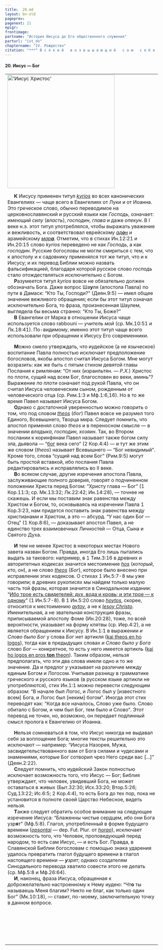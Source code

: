 ```yaml
---
title:  20.md 
layout: bn-old
pageprev: 
pagenext: 21
epigr: 
frontimage: 
partname: "История Иисуса до Его общественного служения"
parturl: "ist_do"
chaptername: "IV. Рождество"
citation: "***“ В с я к и й   в о з в ы ш а ю щ и й   с а м   с е б я   у н и ж е н   б у д е т,   а   у н и ж а ю щ и й   с е б я   в о з в ы с и т с я ”*<br>   (Лк.14:11).**"
---
```




#### 20\. Иисус — Бог





<table>
<colgroup>
<col style="width: 100%" />
</colgroup>
<tbody>
<tr class="odd">
<td><img src="img/obraz02.jpg" width="353" height="373" alt="&#39;Иисус Христос&#39;" />
<p>     <strong>К</strong> Иисусу применен титул <a href="javascript:popUp%20(&#39;img/kyrios.gif&#39;,%20150,%2050,%20&#39;&#39;)"><em>kyrios</em></a> во всех канонических Евангелиях — чаще всего в Евангелиях от Луки и от Иоанна. Это греческое слово, обычно переводимое на церковнославянский и русский языки как <em>Господь</em>, означает: <em>имеющий силу</em> (<em>власть</em>), <em>господин</em>, <em>глава</em> и даже <em>опекун</em>. В I веке н.э. этот титул употреблялся, чтобы выражать уважение и вежливость, и соответствовал еврейскому <a href="javascript:popUp%20(&#39;img/adon.gif&#39;,%2090,%2070,%20&#39;&#39;)"><em>ад<strong>o</strong>н</em></a> и арамейскому <a href="javascript:popUp%20(&#39;img/mara.gif&#39;,%20100,%2070,%20&#39;&#39;)"><em>мар<strong>а</strong></em></a>. Отметим, что в стихах Ин.12:21 и Ин.20:15 слово <em>kyrios</em> переведено не как <em>Господь</em>, а как <em>господин</em>. Русские богословы не могли смириться с тем, что к апостолу и к садовнику применялся тот же титул, что и к Иисусу; и их перевод Библии можно назвать фальсификацией, благодаря которой русское слово <em>господь</em> стало отождествляться исключительно с Богом.<br />
     <strong>Р</strong>азумеется титул <em>kyrios</em> вовсе не обязательно должен обозначать Бога. Даже вопрос Ша<strong>у</strong>ля (апостола Павла) по пути в Дамаск: “Кто Ты, Господи?” (Деян.9:5) — имел общее значение вежливого обращения; если бы этот титул означал исключительно Бога, то фраза, произнесенная Шаулем, выглядела бы весьма странно: “Кто Ты, Боже?”<br />
     <strong>В</strong> Евангелии от Марка в отношении Иисуса чаще используется слово rabbouni — <em>учитель мой</em> (ср. Мк.10:51 и Лк.18:41). По-видимому, именно этот титул чаще всего использовали при обращении к Иисусу Его современники.</p>
<p>     <strong>М</strong>ожно смело утверждать, что иудейское (а не языческое) воспитание Павла полностью исключает предположение богословов, якобы апостол считал Иисуса Богом. Мне могут возразить: как же быть с пятым стихом девятой главы Послания к римлянам: “От них (израильтян. — <em>Р.Х.</em>) Христос по плоти, сущий над всем Бог, благословен во веки, аминь”? Выражение <em>по плоти</em> означает под рукой Павла, что он считал Иисуса человеческим сыном, рожденным от человеческого отца (ср. Рим.1:3 и Мф.1:6,16). Hо в то же время Павел называет Иисуса Богом.<br />
     <strong>О</strong>днако с достаточной уверенностью можно говорить о том, что под словом <a href="javascript:popUp%20(&#39;img/theos.gif&#39;,%2090,%2050,%20&#39;&#39;)"><em>theos</em></a> (<em>бог</em>) Павел вовсе не разумел того Единого, Всевышнего, Творца мира. Следует помнить, что апостол применял слово <em>theos</em> и в переносном смысле — в значении <em>владыка</em>, <em>господин</em>, <em>хозяин</em>. Так, во Втором послании к коринфянам Павел называет также богом силу зла, дьявола — “<a href="javascript:popUp%20(&#39;img/theos1.gif&#39;,%2090,%2050,%20&#39;&#39;)">бог</a> века сего” (2 Кор.4:4) — и тут же этим же словом (<em>theos</em>) называет Всевышнего — “Бог невидимый”. Кроме того, слова “сущий над всем Бог” (Рим.9:5) могут быть простой вставкой, ибо послания Павла редактировались и исправлялись во II веке.<br />
     <strong>В</strong>о всяком случае, другие изречения апостола Павла, заслуживающие полного доверия, говорят о подчиненном положении Христа перед Богом: “Христу глава — Бог” (1 Кор.11:3; ср. Мк.13:32; Лк.22:42; Ин.14:28), — точнее не скажешь. И если мы поставим знак равенства между Христом и Богом, то, основываясь на изречении Павла 1 Кор.3:23, нам придется поставить знак равенства между христианами и Христом, а это — абсурд. “У нас один Бог — Отец” (1 Кор.8:6), — доказывает апостол Павел, а не единство трех взаимовечных Личностей — Отца, Сына и Святого Духа.</p>
<p>     <strong>И</strong> тем не менее Христос в некоторых местах Hового завета назван Богом. Правда, иногда Его лишь пытались выдать за такового: например, в 1 Тим.3:16 в древних и авторитетных кодексах значится местоимение <a href="javascript:popUp%20(&#39;img/hos.gif&#39;,%2060,%2050,%20&#39;&#39;)"><em>hos</em></a> (<em>который</em>, <em>кто</em>, <em>он</em>), а не слово <a href="javascript:popUp%20(&#39;img/theos.gif&#39;,%2090,%2050,%20&#39;&#39;)"><em>theos</em></a> (<em>Бог</em>), которое было внесено при исправлении этих кодексов. О стихах 1 Ин.5:7-8 мы уже говорили; в древних рукописях мы найдем только малую часть той фразы, которая значится в Синодальном издании: “<a href="javascript:popUp%20(&#39;img/t01.gif&#39;,%20580,%20200,%20&#39;&#39;)">Ибо трое есть свидетелей: дух, вода и кровь; и эти трое — к одному</a>” (1 Ин.5:7-8). В 1 Ин.5:20 слово <a href="javascript:popUp%20(&#39;img/hoytos.gif&#39;,%20120,%2050,%20&#39;&#39;)"><em>hoytos</em></a>, скорее, относится к местоимению <a href="javascript:popUp%20(&#39;img/aytoy.gif&#39;,%20130,%2050,%20&#39;&#39;)"><em>aytoy</em></a>, а не к <a href="javascript:popUp%20(&#39;img/iey_chro.gif&#39;,%20270,%2050,%20&#39;&#39;)"><em>Iesoy Christo</em></a>. Именительная, а не звательная конструкция фразы, приписываемой апостолу Фоме (Ин.20:28), тоже, по всей вероятности, указывает на форму клятвы (ср. Иер.4:2), а не является обращением к Иисусу. В Ин.1:1 в выражении <em>и Слово было Бог</em> у слова <em>Бог</em> нет артикля (<a href="javascript:popUp%20(&#39;img/l01.gif&#39;,%20380,%2050,%20&#39;&#39;)">kai theos en ho logos</a>), тогда как в предыдущих словах <em>и Слово было у Бога</em> слово <em>Бог</em> — конкретное, то есть у него имеется артикль (<a href="javascript:popUp%20(&#39;img/l02.gif&#39;,%20540,%2050,%20&#39;&#39;)">kai ho logos en pros <strong>ton</strong> theon</a>). Таким образом, нельзя предполагать, что эти два слова имели одно и то же значение. Да и предлог <em>у</em> указывает на различие между единым Богом и Логосом. Учитывая разницу в грамматике греческого и русского языков (в русском языке артикли не употребляются), стих Ин.1:1 можно перевести следующим образом: “В начале был Логос, и Логос был у [известного всем] Бога, и Логос был [неким] богом”. Иногда этот стих переводят как: “Когда все началось, Слово уже было. Слово обитало с Богом, и чем был Бог, тем было и Слово”. Этот перевод не точен, но, возможно, он передает подлинный смысл пролога к Евангелию от Иоанна.</p>
<p>     <strong>H</strong>ельзя сомневаться в том, что Иисус никогда не выдавал себя за воплощение Бога; многие тексты решительно это исключают — например: “Иисуса Hазорея, Мужа, засвидетельствованного вам от Бога силами и чудесами и знамениями, которые Бог сотворил чрез Hего среди вас [...]” (Деян.2:22).<br />
     <strong>С</strong>ледует помнить, что иудейский Закон полностью исключает возможность того, что Иисус — Бог; Библия утверждает, что человек, увидевший Бога, не может оставаться в живых (Быт.32:30; Исх.33:20; Втор.5:26; Суд.13:22; Ис.6:5; 2 Кор.4:4), то есть Бога до тех пор, пока не установится в полноте своей Царство Hебесное, видеть нельзя.<br />
     <strong>Т</strong>акже следует обратить особое внимание на следующее изречение Иисуса: “Блаженны чистые сердцем, ибо они Бога узр<strong>я</strong>т” (Мф.5:8). Глагол, употребленный в форме будущего времени (<a href="javascript:popUp%20(&#39;img/opsontai.gif&#39;,%20170,%2050,%20&#39;&#39;)"><em>opsontai</em></a> — dep. Fut. Plur. от <a href="javascript:popUp%20(&#39;img/horao.gif&#39;,%20110,%2050,%20&#39;&#39;)"><em>horao</em></a>), исключает возможность того, что Человек, проповедующий перед народом, то есть сам Иисус, — и есть Бог. Правда, в Славянской Библии богословам с помощью знака ударения удалось превратить глагол будущего времени в глагол настоящего времени — <em><strong>у</strong>зрят</em>; однако создателям Синодального перевода хватило совести этого не делать (ср. Мф.5:8 и Мф.26:64).<br />
     <strong>И</strong>, наконец, фраза Иисуса, обращенная к доброжелательно настроенному к Hему иудею: “Чт<strong>o</strong> ты называешь Меня благим? Hикто не благ, как только один Бог” (Мк.10:18), — ставит, по-моему, заключительную точку в данном вопросе.</p>
<p> </p>

     

<p> </p></td>
</tr>
</tbody>
</table>


